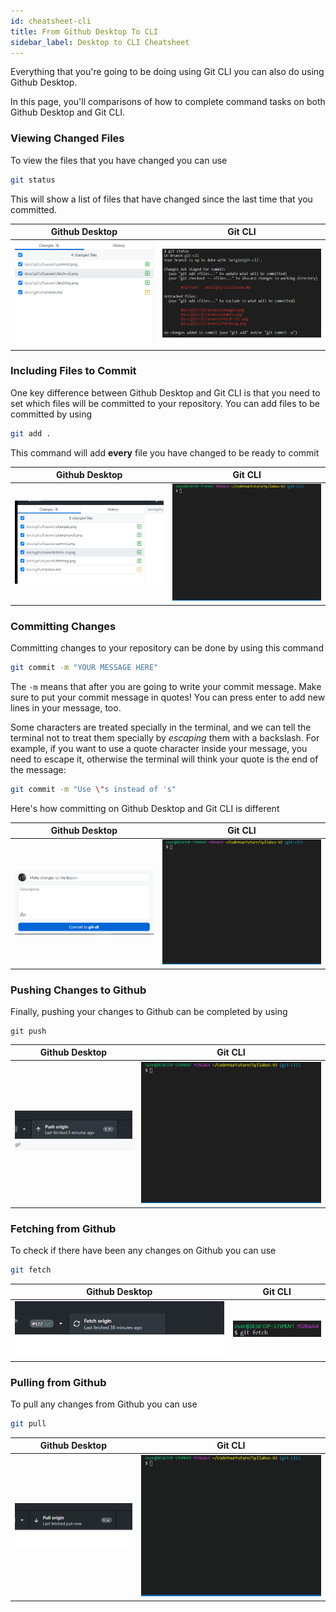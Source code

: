 ```yaml
---
id: cheatsheet-cli
title: From Github Desktop To CLI
sidebar_label: Desktop to CLI Cheatsheet
---
```


Everything that you're going to be doing using Git CLI you can also do using Github Desktop.

In this page, you'll comparisons of how to complete command tasks on both Github Desktop and Git CLI.

### Viewing Changed Files

To view the files that you have changed you can use

```sh
git status
```

This will show a list of files that have changed since the last time that you committed.

| Github Desktop                                                 | Git CLI                                                      |
| -------------------------------------------------------------- | ------------------------------------------------------------ |
| ![Viewing changed files in Github Desktop](assets/changed.png) | ![Viewing changed files in Git CLI](assets/changing-cli.png) |

### Including Files to Commit

One key difference between Github Desktop and Git CLI is that you need to set which files will be committed to your repository. You can add files to be committed by using

```sh
git add .
```

This command will add **every** file you have changed to be ready to commit

| Github Desktop                                    | Git CLI                                                        |
| ------------------------------------------------- | -------------------------------------------------------------- |
| ![Adding files to commit](assets/addingfiles.gif) | ![Adding files to commit with cli](assets/addingfiles-cli.gif) |

### Committing Changes

Committing changes to your repository can be done by using this command

```sh
git commit -m "YOUR MESSAGE HERE"
```

The `-m` means that after you are going to write your commit message. Make sure to put your commit message in quotes! You can press enter to add new lines in your message, too.

Some characters are treated specially in the terminal, and we can tell the terminal not to treat them specially by _escaping_ them with a backslash. For example, if you want to use a quote character inside your message, you need to escape it, otherwise the terminal will think your quote is the end of the message:

```sh
git commit -m "Use \"s instead of 's"
```

Here's how committing on Github Desktop and Git CLI is different

| Github Desktop                                               | Git CLI                                             |
| ------------------------------------------------------------ | --------------------------------------------------- |
| ![Commiting Changing with Github Desktop](assets/commit.png) | ![Commit files with Git CLI](assets/commit-cli.gif) |

### Pushing Changes to Github

Finally, pushing your changes to Github can be completed by using

```
git push
```

| Github Desktop                                 | Git CLI                                             |
| ---------------------------------------------- | --------------------------------------------------- |
| ![Pushing files to Github](assets/pushing.png) | ![Pushing files using Git CLI](assets/push-cli.gif) |

### Fetching from Github

To check if there have been any changes on Github you can use

```sh
git fetch
```

| Github Desktop                                     | Git CLI                                      |
| -------------------------------------------------- | -------------------------------------------- |
| ![Fetching on Github Desktop](assets/fetching.png) | ![Fetching on Git CLI](assets/fetch-cli.png) |

### Pulling from Github

To pull any changes from Github you can use

```sh
git pull
```

| Github Desktop                                     | Git CLI                                     |
| -------------------------------------------------- | ------------------------------------------- |
| ![Pulling changes from Github](assets/pulling.png) | ![Fetching on Git CLI](assets/pull-cli.gif) |
